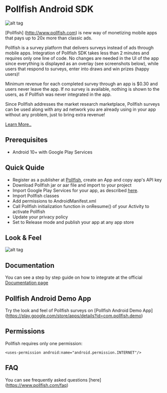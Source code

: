 # Pollfish Android SDK

![alt tag](https://storage.googleapis.com/pollfish-images/logoHome.png)

[Pollfish] (http://www.pollfish.com) is new way of monetizing mobile apps that pays up to 20x more than classic ads. 

Pollfish is a survey platform that delivers surveys instead of ads through mobile apps. Integration of Pollfish SDK takes less than 2 minutes and requires only one line of code. No changes are needed in the UI of the app since everything is displayed as an overlay (see screenshots below), while users that respond to surveys, enter into draws and win prizes (happy users)! 

Minimum revenue for each completed survey through an app is $0.30 and users never leave the app. If no survey is available, nothing is shown to the users, as if Pollfish was never integrated in the app. 

Since Pollfish addresses the market research marketplace, Pollfish surveys can be used along with any ad network you are already using in your app without any problem, just to bring extra revenue! 

[Learn More..](http://www.pollfish.com/monetize)

## Prerequisites

*	Android 10+ with Google Play Services

## Quick Quide

* Register as a publisher at [Pollfish](http://www.pollfish.com/login/publisher), create an App and copy app's API key
* Download Pollfish jar or aar file and import to your project
* Import Google Play Services for your app, as described [here](https://developer.android.com/google/play-services/setup.html).
* Import Pollfish classes
* Add permissions to AndroidManifest.xml
* Call Pollfish initialization function in onResume() of your Activity to activate Pollfish
* Update your privacy policy
* Set to Release mode and publish your app at any app store

## Look & Feel

![alt tag](https://storage.googleapis.com/pollfish_production/multimedia/playful_survey.gif)

## Documentation

You can see a step by step guide on how to integrate at the official [Documentation page](http://www.pollfish.com/android)

## Pollfish Android Demo App

Try the look and feel of Pollfish surveys on [Pollfish Android Demo App] (https://play.google.com/store/apps/details?id=com.pollfish.demo)

## Permissions

Pollfish requires only one permission:

```
<uses-permission android:name="android.permission.INTERNET"/>
```

## FAQ

You can see frequently asked questions [here] (https://www.pollfish.com/faq)

